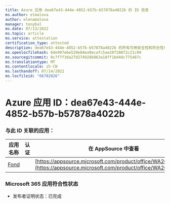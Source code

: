 ```yaml
---
title: Azure 应用 dea67e43-444e-4852-b57b-b57878a4022b 的 ID 信息
ms.author: elmalova
author: elenamalova
manager: tonybal
ms.date: 07/13/2022
ms.topic: article
ms.service: attestation
certification_type: attested
description: dea67e43-444e-4852-b57b-b57878a4022b 的所有可用安全性和符合性信息。
ms.openlocfilehash: 6de997e6e529e04ea9ecafc5ae20f288f2c21c99
ms.sourcegitcommit: 0c7f7f3da27d274928b863a18ff16d4dc775487c
ms.translationtype: MT
ms.contentlocale: zh-CN
ms.lasthandoff: 07/14/2022
ms.locfileid: "66782026"
---
```

# <a name="azure-app-id-dea67e43-444e-4852-b57b-b57878a4022b"></a>Azure 应用 ID：dea67e43-444e-4852-b57b-b57878a4022b


### <a name="apps-associated-with-this-id"></a>与此 ID 关联的应用：
| **应用名称** | **认证** | **在 AppSource 中查看** |
|--------------|---------------|-----------------------|
| [Fond](../forward/WA200003631.md) |  | [https://appsource.microsoft.com/product/office/WA200003631](https://appsource.microsoft.com/product/office/WA200003631) |

### <a name="microsoft-365-app-compliance-status"></a>Microsoft 365 应用符合性状态
- 发布者证明状态：已完成
